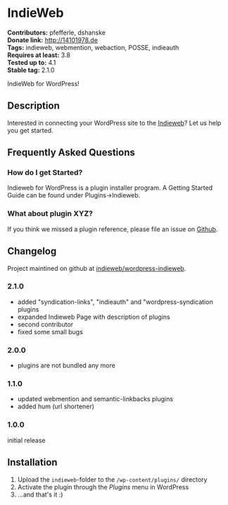 # IndieWeb #
**Contributors:** pfefferle, dshanske  
**Donate link:** http://14101978.de  
**Tags:** indieweb, webmention, webaction, POSSE, indieauth  
**Requires at least:** 3.8  
**Tested up to:** 4.1  
**Stable tag:** 2.1.0  

IndieWeb for WordPress!

## Description ##

Interested in connecting your WordPress site to the [Indieweb](https://indiewebcamp.com/)? Let us help you get started.

## Frequently Asked Questions ##

### How do I get Started? ###

Indieweb for WordPress is a plugin installer program. A Getting Started Guide can be found under Plugins->Indieweb.

### What about plugin XYZ? ###

If you think we missed a plugin reference, please file an issue on [Github](https://github.com/indieweb/wordpress-indieweb/issues).

## Changelog ##

Project maintined on github at [indieweb/wordpress-indieweb](https://github.com/indieweb/wordpress-indieweb).

### 2.1.0 ###

* added "syndication-links", "indieauth" and "wordpress-syndication plugins
* expanded Indieweb Page with description of plugins
* second contributor
* fixed some small bugs

### 2.0.0 ###

* plugins are not bundled any more

### 1.1.0 ###

* updated webmention and semantic-linkbacks plugins
* added hum (url shortener)

### 1.0.0 ###

initial release

## Installation ##

1. Upload the `indieweb`-folder to the `/wp-content/plugins/` directory
2. Activate the plugin through the *Plugins* menu in WordPress
3. ...and that's it :)

